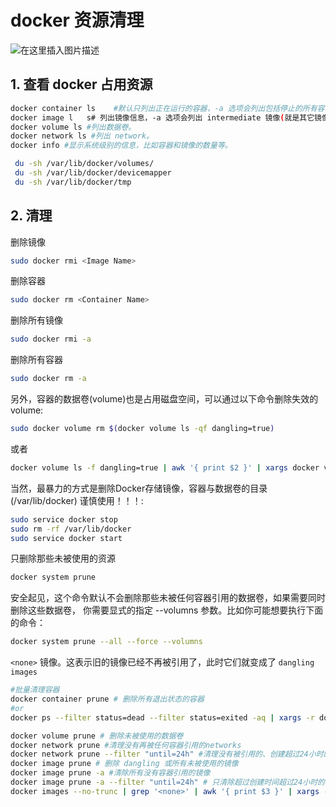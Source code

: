 
#  docker 资源清理
![在这里插入图片描述](https://img-blog.csdnimg.cn/21ed48d3bb2446d4ba54bddafa210995.png)





## 1. 查看 docker 占用资源


```bash
docker container ls    #默认只列出正在运行的容器，-a 选项会列出包括停止的所有容器。
docker image l   s# 列出镜像信息，-a 选项会列出 intermediate 镜像(就是其它镜像依赖的层)。
docker volume ls #列出数据卷。
docker network ls #列出 network。
docker info #显示系统级别的信息，比如容器和镜像的数量等。

 du -sh /var/lib/docker/volumes/
 du -sh /var/lib/docker/devicemapper
 du -sh /var/lib/docker/tmp
```
## 2. 清理
删除镜像

```bash
sudo docker rmi <Image Name>
```

删除容器

```bash
sudo docker rm <Container Name>
```

删除所有镜像

```bash
sudo docker rmi -a
```

删除所有容器

```bash
sudo docker rm -a
```

另外，容器的数据卷(volume)也是占用磁盘空间，可以通过以下命令删除失效的volume:

```bash
sudo docker volume rm $(docker volume ls -qf dangling=true)
```
或者

```bash
docker volume ls -f dangling=true | awk '{ print $2 }' | xargs docker volume rm
```

当然，最暴力的方式是删除Docker存储镜像，容器与数据卷的目录(/var/lib/docker)
谨慎使用！！！:

```bash
sudo service docker stop
sudo rm -rf /var/lib/docker
sudo service docker start
```

只删除那些未被使用的资源

```bash
docker system prune
```

安全起见，这个命令默认不会删除那些未被任何容器引用的数据卷，如果需要同时删除这些数据卷，
你需要显式的指定 --volumns 参数。比如你可能想要执行下面的命令：

```bash
docker system prune --all --force --volumns
```

 `<none>` 镜像。这表示旧的镜像已经不再被引用了，此时它们就变成了 `dangling images`

```bash
#批量清理容器
docker container prune # 删除所有退出状态的容器
#or
docker ps --filter status=dead --filter status=exited -aq | xargs -r docker rm -v

docker volume prune # 删除未被使用的数据卷
docker network prune #清理没有再被任何容器引用的networks
docker network prune --filter "until=24h" #清理没有被引用的、创建超过24小时的networks
docker image prune # 删除 dangling 或所有未被使用的镜像
docker image prune -a #清除所有没有容器引用的镜像
docker image prune -a --filter "until=24h" # 只清除超过创建时间超过24小时的镜像
docker images --no-trunc | grep '<none>' | awk '{ print $3 }' | xargs -r docker rmi
```
